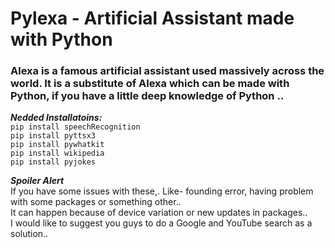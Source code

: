 # Pylexa - Artificial Assistant made with Python

### Alexa is a famous artificial assistant used massively across the world. It is a substitute of Alexa which can be made with Python, if you have a little deep knowledge of Python ..

***Nedded Installatoins:***
<br>`pip install speechRecognition`
<br>`pip install pyttsx3`
<br>`pip install pywhatkit`
<br>`pip install wikipedia`
<br>`pip install pyjokes`

***Spoiler Alert***
<br>If you have some issues with these,. Like- founding error, having problem with some packages or something other..
<br>It can happen because of device variation or new updates in packages..
<br>I would like to suggest you guys to do a Google and YouTube search as a solution..

